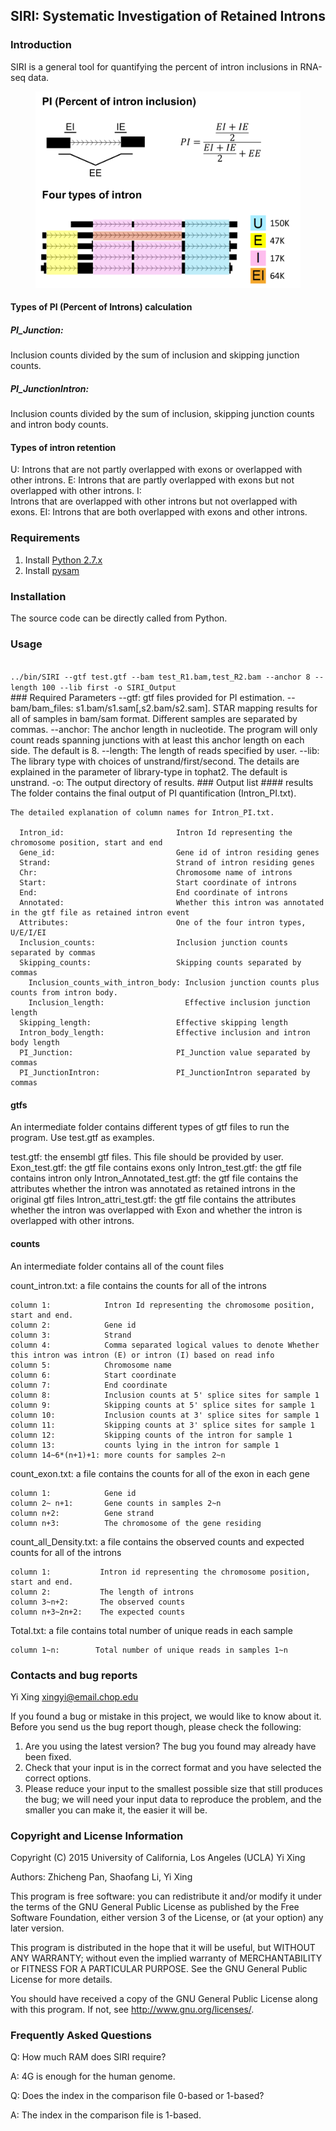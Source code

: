 ## SIRI: Systematic Investigation of Retained Introns

### Introduction
SIRI is a general tool for quantifying the percent of intron inclusions in RNA-seq data. 
<p>
  <figure class="figure1" data-title="HOMER motif"><img alt="" src="docs/intron_type.png" />
  <figcaption>
  </figcaption>
  </figure>
</p>

#### Types of PI (Percent of Introns) calculation
#####  PI_Junction:
  Inclusion counts divided by the sum of inclusion and skipping junction counts.
##### PI_JunctionIntron:
  Inclusion counts divided by the sum of inclusion, skipping junction counts and intron body counts.
#### Types of intron retention
  U: 
      Introns that are not partly overlapped with exons or overlapped with other introns.
    E:
      Introns that are partly overlapped with exons but not overlapped with other introns.
    I:  
      Introns that are overlapped with other introns but not overlapped with exons.
    EI: 
      Introns that are both overlapped with exons and other introns.
### Requirements
1. Install [Python 2.7.x](https://www.python.org/downloads)
2. Install [pysam](https://pypi.python.org/pypi/pysam/0.8.4)
### Installation
The source code can be directly called from Python.
### Usage
<code>
../bin/SIRI --gtf test.gtf --bam test_R1.bam,test_R2.bam --anchor 8 --length 100 --lib first -o SIRI_Output
</code>
### Required Parameters
    --gtf:
      gtf files provided for PI estimation.
  --bam/bam_files:
    s1.bam/s1.sam[,s2.bam/s2.sam]. STAR mapping results for all of samples in bam/sam format. Different samples are separated by commas.
    --anchor:
      The anchor length in nucleotide. The program will only count reads spanning junctions with at least this anchor length on each side. The default is 8.
    --length:
    The length of reads specified by user.
    --lib:
      The library type with choices of unstrand/first/second. The details are explained in the parameter of library-type in tophat2. The default is unstrand.
    -o:
      The output directory of results.
### Output list
#### results
The folder contains the final output of PI quantification (Intron_PI.txt).
  
    The detailed explanation of column names for Intron_PI.txt.
    
      Intron_id:                         Intron Id representing the chromosome position, start and end
      Gene_id:                           Gene id of intron residing genes
      Strand:                            Strand of intron residing genes
      Chr:                               Chromosome name of introns
      Start:                             Start coordinate of introns
      End:                               End coordinate of introns
      Annotated:                         Whether this intron was annotated in the gtf file as retained intron event
      Attributes:                        One of the four intron types, U/E/I/EI
      Inclusion_counts:                  Inclusion junction counts separated by commas
      Skipping_counts:                   Skipping counts separated by commas
        Inclusion_counts_with_intron_body: Inclusion junction counts plus counts from intron body.
        Inclusion_length:                  Effective inclusion junction length
      Skipping_length:                   Effective skipping length
      Intron_body_length:                Effective inclusion and intron body length
      PI_Junction:                       PI_Junction value separated by commas
      PI_JunctionIntron:                 PI_JunctionIntron separated by commas
#### gtfs
An intermediate folder contains different types of gtf files to run the program. Use test.gtf as examples.

  test.gtf:
      the ensembl gtf files. This file should be provided by user.
    Exon_test.gtf:
      the gtf file contains exons only
    Intron_test.gtf:
      the gtf file contains intron only
    Intron_Annotated_test.gtf:
      the gtf file contains the attributes whether the intron was annotated as retained introns in the original gtf files
    Intron_attri_test.gtf:
      the gtf file contains the attributes whether the intron was overlapped with Exon and whether the intron is overlapped with other introns.
#### counts
An intermediate folder contains all of the count files

count_intron.txt: a file contains the counts for all of the introns   
  
    column 1:            Intron Id representing the chromosome position, start and end.
    column 2:            Gene id
    column 3:            Strand
    column 4:            Comma separated logical values to denote Whether this intron was intron (E) or intron (I) based on read info
    column 5:            Chromosome name
    column 6:            Start coordinate
    column 7:            End coordinate    
    column 8:            Inclusion counts at 5' splice sites for sample 1
    column 9:            Skipping counts at 5' splice sites for sample 1
    column 10:           Inclusion counts at 3' splice sites for sample 1
    column 11:           Skipping counts at 3' splice sites for sample 1
    column 12:           Skipping counts of the intron for sample 1
    column 13:           counts lying in the intron for sample 1
    column 14~6*(n+1)+1: more counts for samples 2~n
    
count_exon.txt: a file contains the counts for all of the exon in each gene
    
    column 1:            Gene id
    column 2~ n+1:       Gene counts in samples 2~n
    column n+2:          Gene strand
    column n+3:          The chromosome of the gene residing 
    
count_all_Density.txt: a file contains the observed counts and expected counts for all of the introns

    column 1:           Intron id representing the chromosome position, start and end.
    column 2:           The length of introns
    column 3~n+2:       The observed counts
    column n+3~2n+2:    The expected counts
    
Total.txt: a file contains total number of unique reads in each sample

    column 1~n:        Total number of unique reads in samples 1~n
### Contacts and bug reports
Yi Xing
xingyi@email.chop.edu

If you found a bug or mistake in this project, we would like to know about it.
Before you send us the bug report though, please check the following:

1. Are you using the latest version? The bug you found may already have been
   fixed.
2. Check that your input is in the correct format and you have selected the
   correct options.
3. Please reduce your input to the smallest possible size that still produces
   the bug; we will need your input data to reproduce the problem, and the
   smaller you can make it, the easier it will be.


### Copyright and License Information
Copyright (C) 2015 University of California, Los Angeles (UCLA)
Yi Xing

Authors: Zhicheng Pan, Shaofang Li, Yi Xing

This program is free software: you can redistribute it and/or modify it under
the terms of the GNU General Public License as published by the Free Software
Foundation, either version 3 of the License, or (at your option) any later
version.

This program is distributed in the hope that it will be useful, but WITHOUT
ANY WARRANTY; without even the implied warranty of MERCHANTABILITY or FITNESS
FOR A PARTICULAR PURPOSE. See the GNU General Public License for more details.

You should have received a copy of the GNU General Public License along with
this program. If not, see http://www.gnu.org/licenses/.

### Frequently Asked Questions
Q: How much RAM does SIRI require?

A: 4G is enough for the human genome. 

Q: Does the index in the comparison file 0-based or 1-based?

A: The index in the comparison file is 1-based. 
